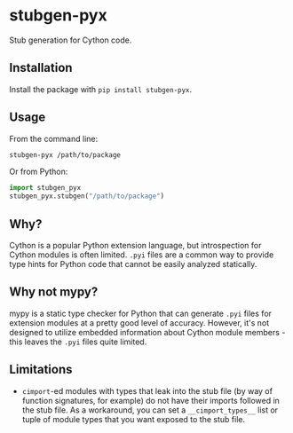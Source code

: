 # stubgen-pyx

Stub generation for Cython code.

## Installation

Install the package with `pip install stubgen-pyx`.

## Usage

From the command line:

```bash
stubgen-pyx /path/to/package
```

Or from Python:

```python
import stubgen_pyx
stubgen_pyx.stubgen("/path/to/package")
```

## Why?

Cython is a popular Python extension language, but introspection for Cython modules is often
limited. `.pyi` files are a common way to provide type hints for Python code that cannot be
easily analyzed statically.

## Why not mypy?

mypy is a static type checker for Python that can generate `.pyi` files for extension modules
at a pretty good level of accuracy. However, it's not designed to utilize embedded information
about Cython module members - this leaves the `.pyi` files quite limited.

## Limitations

- `cimport`-ed modules with types that leak into the stub file (by way of function signatures, for example)
  do not have their imports followed in the stub file. As a workaround, you can set a `__cimport_types__` list
  or tuple of module types that you want exposed to the stub file.
